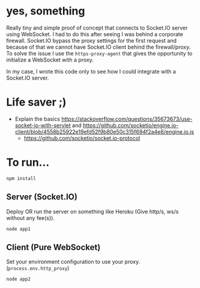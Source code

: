 # yes, something
Really tiny and simple proof of concept that connects to Socket.IO server using WebSocket. I had to do this after seeing I was behind a corporate firewall. Socket.IO bypass the proxy settings for the first request and because of that we cannot have Socket.IO client behind the firewall/proxy. To solve the issue I use the `https-proxy-agent` that gives the opportunity to initialize a WebSocket with a proxy.

In my case, I wrote this code only to see how I could integrate with a Socket.IO server.

# Life saver ;)
* Explain the basics https://stackoverflow.com/questions/35673673/use-socket-io-with-servlet and https://github.com/socketio/engine.io-client/blob/4558b25922e19efd52f9b80e50c315f694f2a4e8/engine.io.js
  * https://github.com/socketio/socket.io-protocol

# To run...
```
npm install
```

## Server (Socket.IO)
Deploy OR run the server on something like Heroku (Give http/s, ws/s without any fee(s)).
```
node app1
```

## Client (Pure WebSocket)
Set your environment configuration to use your proxy. (`process.env.http_proxy`)
```
node app2
```
